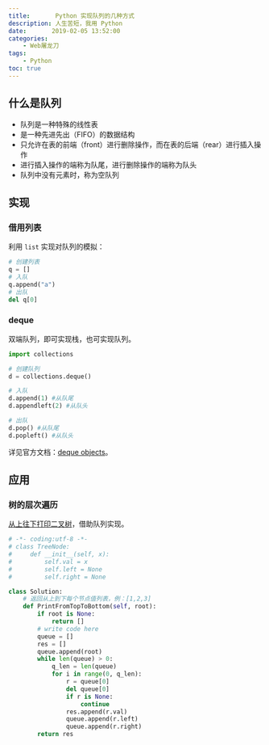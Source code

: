 ```yaml
---
title:       Python 实现队列的几种方式
description: 人生苦短，我用 Python
date:       2019-02-05 13:52:00
categories:
    - Web屠龙刀
tags:
    - Python
toc: true
---
```


## 什么是队列

- 队列是一种特殊的线性表
- 是一种先进先出（FIFO）的数据结构
- 只允许在表的前端（front）进行删除操作，而在表的后端（rear）进行插入操作
- 进行插入操作的端称为队尾，进行删除操作的端称为队头
- 队列中没有元素时，称为空队列

## 实现

### 借用列表

利用 `list` 实现对队列的模拟：

```python
# 创建列表
q = []
# 入队
q.append("a")
# 出队
del q[0]
```

### deque

双端队列，即可实现栈，也可实现队列。

```python
import collections

# 创建队列
d = collections.deque()

# 入队
d.append(1) #从队尾
d.appendleft(2) #从队头

# 出队
d.pop() #从队尾
d.popleft() #从队头
```

详见官方文档：[deque objects](https://docs.python.org/3/library/collections.html?highlight=collection#deque-objects)。

## 应用

### 树的层次遍历

[从上往下打印二叉树](https://www.nowcoder.com/practice/7fe2212963db4790b57431d9ed259701?tpId=13&tqId=11175&tPage=1&rp=1&ru=/ta/coding-interviews&qru=/ta/coding-interviews/question-ranking)，借助队列实现。

```python
# -*- coding:utf-8 -*-
# class TreeNode:
#     def __init__(self, x):
#         self.val = x
#         self.left = None
#         self.right = None

class Solution:
    # 返回从上到下每个节点值列表，例：[1,2,3]
    def PrintFromTopToBottom(self, root):
        if root is None:
            return []
        # write code here
        queue = []
        res = []
        queue.append(root)
        while len(queue) > 0:
            q_len = len(queue)
            for i in range(0, q_len):
                r = queue[0]
                del queue[0]
                if r is None:
                    continue
                res.append(r.val)
                queue.append(r.left)
                queue.append(r.right)
        return res
```